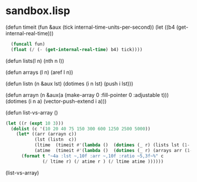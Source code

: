 

# sandbox.lisp


(defun timeit (fun &aux (tick internal-time-units-per-second))
  (let ((b4 (get-internal-real-time)))

```lisp
  (funcall fun)
  (float (/ (- (get-internal-real-time) b4) tick))))

```


(defun lists(l n) (nth n l))

(defun arrays (l n) (aref l n))

(defun listn (n &aux lst)
  (dotimes (i n lst) (push i lst)))

(defun arrayn (n &aux(a  (make-array 0 :fill-pointer 0 :adjustable t)))
  (dotimes (i n a) (vector-push-extend i a)))

(defun list-vs-array ()

```lisp
(let ((r (expt 10 3)))
  (dolist (c '(10 20 40 75 150 300 600 1250 2500 5000))
    (let* ((arr (arrayn c))
           (lst (listn  c))
           (ltime  (timeit #'(lambda ()  (dotimes (_ r) (lists lst (1- c))))))
           (atime  (timeit #'(lambda ()  (dotimes (_ r) (arrays arr (1- c)))))))
      (format t "~4a :lst ~,10f :arr ~,10f :ratio ~5,3f~%" c 
              (/ ltime r) (/ atime r ) (/ ltime atime ))))))

```


(list-vs-array)
